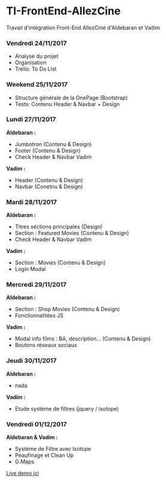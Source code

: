 # TI-FrontEnd-AllezCine
Travail d'intégration Front-End AllezCiné d'Aldebaran et Vadim

### Vendredi 24/11/2017

* Analyse du projet
* Organisation
* Trello: To Do List


### Weekend 25/11/2017

* Structure générale de la OnePage (Bootstrap)
* Tests: Contenu Header & Navbar + Design


### Lundi 27/11/2017

**Aldebaran :**

* Jumbotron (Contenu & Design)
* Footer (Contenu & Design)
* Check Header & Navbar Vadim  

**Vadim :**

* Header (Contenu & Design)
* Navbar (Conetnu & Design)


### Mardi 28/11/2017

**Aldebaran :**

* Titres séctions principales (Design)
* Section : Featured Movies (Contenu & Design)
* Check Header & Navbar Vadim  

**Vadim :**

* Section : Movies (Contenu & Design)
* Login Modal


### Mercredi 29/11/2017

**Aldebaran :**

* Section : Shop Movies (Contenu & Design)
* Fonctionnalitées JS

**Vadim :**  

* Modal info films : BA, description... (Contenu & Design)
* Boutons réseaux sociaux



### Jeudi 30/11/2017

**Aldebaran :**

* nada


**Vadim :**

* Etude système de filtres (jquery / isotope)


### Vendredi 01/12/2017

**Aldebaran & Vadim :**
 
* Système de Filtre avec Isotope
* Peaufinage et Clean Up
* G.Maps


[Live demo ici](http://desombergh.be/avmovies/)